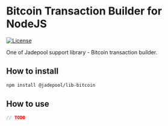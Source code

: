 # Bitcoin Transaction Builder for NodeJS

[![License](https://img.shields.io/npm/l/@jadepool/lib-bitcoin.svg)](LICENSE)

One of Jadepool support library - Bitcoin transaction builder.

## How to install

```bash
npm install @jadepool/lib-bitcoin
```

## How to use

```js
// TODO
```
